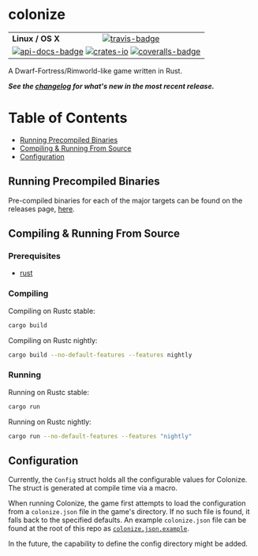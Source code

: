 # colonize

<table>
    <tr>
        <td><strong>Linux / OS X</strong></td>
        <td><a href="https://travis-ci.org/indiv0/colonize" title="Travis Build Status"><img src="https://travis-ci.org/indiv0/colonize.svg?branch=master" alt="travis-badge"></img></a></td>
    </tr>
    <tr>
        <td colspan="2">
            <a href="https://indiv0.github.io/colonize/colonize" title="API Docs"><img src="https://img.shields.io/badge/API-docs-blue.svg" alt="api-docs-badge"></img></a>
            <a href="https://crates.io/crates/colonize" title="Crates.io"><img src="https://img.shields.io/crates/v/colonize.svg" alt="crates-io"></img></a>
            <a href="https://coveralls.io/github/indiv0/colonize?branch=master" title="Coverage Status"><img src="https://coveralls.io/repos/github/indiv0/colonize/badge.svg?branch=master" alt="coveralls-badge"></img></a>
        </td>
    </tr>
</table>

A Dwarf-Fortress/Rimworld-like game written in Rust.

***See the [changelog] for what's new in the most recent release.***

# Table of Contents

* [Running Precompiled Binaries](#running-precompiled-binaries)
* [Compiling & Running From Source](#compiling-and-running-from-source)
* [Configuration](#configuration)

## Running Precompiled Binaries

Pre-compiled binaries for each of the major targets can be found on the releases
page, [here][latest-release].

## Compiling & Running From Source
### Prerequisites

* [rust](https://www.rust-lang.org)

### Compiling

Compiling on Rustc stable:

```sh
cargo build
```

Compiling on Rustc nightly:

```sh
cargo build --no-default-features --features nightly
```

### Running

Running on Rustc stable:

```sh
cargo run
```

Running on Rustc nightly:

```sh
cargo run --no-default-features --features "nightly"
```

## Configuration

Currently, the `Config` struct holds all the configurable values for Colonize.
The struct is generated at compile time via a macro.

When running Colonize, the game first attempts to load the configuration from a
`colonize.json` file in the game's directory. If no such file is found, it falls
back to the specified defaults. An example `colonize.json` file can be found at
the root of this repo as [`colonize.json.example`][colonize-json-example].

In the future, the capability to define the config directory might be added.

[changelog]: https://github.com/indiv0/colonize/blob/master/CHANGELOG.md
[colonize-json-example]: https://github.com/indiv0/colonize/blob/master/colonize.json.example "Example configuration"
[latest-release]: https://github.com/indiv0/colonize/releases/latest "Latest release"
